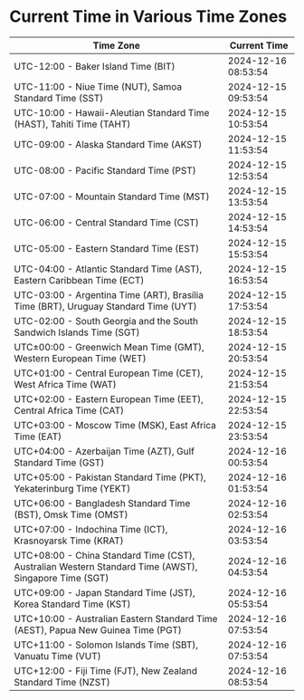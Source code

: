 # Current Time in Various Time Zones

| Time Zone | Current Time |
|-----------|--------------|
| UTC-12:00 - Baker Island Time (BIT) | 2024-12-16 08:53:54 |
| UTC-11:00 - Niue Time (NUT), Samoa Standard Time (SST) | 2024-12-15 09:53:54 |
| UTC-10:00 - Hawaii-Aleutian Standard Time (HAST), Tahiti Time (TAHT) | 2024-12-15 10:53:54 |
| UTC-09:00 - Alaska Standard Time (AKST) | 2024-12-15 11:53:54 |
| UTC-08:00 - Pacific Standard Time (PST) | 2024-12-15 12:53:54 |
| UTC-07:00 - Mountain Standard Time (MST) | 2024-12-15 13:53:54 |
| UTC-06:00 - Central Standard Time (CST) | 2024-12-15 14:53:54 |
| UTC-05:00 - Eastern Standard Time (EST) | 2024-12-15 15:53:54 |
| UTC-04:00 - Atlantic Standard Time (AST), Eastern Caribbean Time (ECT) | 2024-12-15 16:53:54 |
| UTC-03:00 - Argentina Time (ART), Brasília Time (BRT), Uruguay Standard Time (UYT) | 2024-12-15 17:53:54 |
| UTC-02:00 - South Georgia and the South Sandwich Islands Time (SGT) | 2024-12-15 18:53:54 |
| UTC±00:00 - Greenwich Mean Time (GMT), Western European Time (WET) | 2024-12-15 20:53:54 |
| UTC+01:00 - Central European Time (CET), West Africa Time (WAT) | 2024-12-15 21:53:54 |
| UTC+02:00 - Eastern European Time (EET), Central Africa Time (CAT) | 2024-12-15 22:53:54 |
| UTC+03:00 - Moscow Time (MSK), East Africa Time (EAT) | 2024-12-15 23:53:54 |
| UTC+04:00 - Azerbaijan Time (AZT), Gulf Standard Time (GST) | 2024-12-16 00:53:54 |
| UTC+05:00 - Pakistan Standard Time (PKT), Yekaterinburg Time (YEKT) | 2024-12-16 01:53:54 |
| UTC+06:00 - Bangladesh Standard Time (BST), Omsk Time (OMST) | 2024-12-16 02:53:54 |
| UTC+07:00 - Indochina Time (ICT), Krasnoyarsk Time (KRAT) | 2024-12-16 03:53:54 |
| UTC+08:00 - China Standard Time (CST), Australian Western Standard Time (AWST), Singapore Time (SGT) | 2024-12-16 04:53:54 |
| UTC+09:00 - Japan Standard Time (JST), Korea Standard Time (KST) | 2024-12-16 05:53:54 |
| UTC+10:00 - Australian Eastern Standard Time (AEST), Papua New Guinea Time (PGT) | 2024-12-16 07:53:54 |
| UTC+11:00 - Solomon Islands Time (SBT), Vanuatu Time (VUT) | 2024-12-16 07:53:54 |
| UTC+12:00 - Fiji Time (FJT), New Zealand Standard Time (NZST) | 2024-12-16 08:53:54 |
